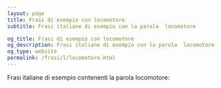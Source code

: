```yaml
---
layout: page
title: Frasi di esempio con locomotore 
subtitle: Frasi italiane di esempio con la parola  locomotore

og_title: Frasi di esempio con locomotore 
og_description: Frasi italiane di esempio con la parola  locomotore
og_type: website
permalink: /frasi/l/locomotore.html
---
```


Frasi italiane di esempio contenenti la parola locomotore:


